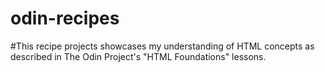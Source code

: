 # odin-recipes
#This recipe projects showcases my understanding of HTML concepts as described in The Odin Project's "HTML Foundations" lessons. 